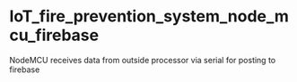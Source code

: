 # IoT_fire_prevention_system_node_mcu_firebase
NodeMCU receives data from outside processor via serial for posting to firebase
